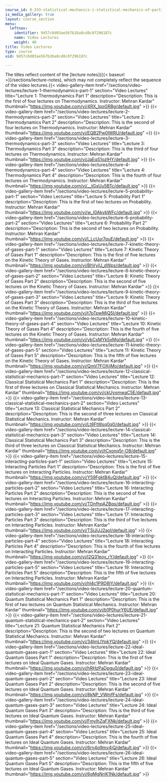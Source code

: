 ```yaml
---
course_id: 8-333-statistical-mechanics-i-statistical-mechanics-of-particles-fall-2013
is_media_gallery: true
layout: course_section
menu:
  leftnav:
    identifier: 9d57c8d03ae567b26a8cd8c8f296187c
    name: Video Lectures
    weight: 40
title: Video Lectures
type: course
uid: 9d57c8d03ae567b26a8cd8c8f296187c

---
```


The titles reflect content of the [lecture notes]({{< baseurl >}}/sections/lecture-notes), which may not completely reflect the sequence of the video lectures.{{< video-gallery-item href="/sections/video-lectures/lecture-1-thermodynamics-part-1" section="Video Lectures" title="Lecture 1: Thermodynamics Part 1" description="Description: This is the first of four lectures on Thermodynamics. Instructor: Mehran Kardar" thumbnail="https://img.youtube.com/vi/4RX_lpoGRBg/default.jpg" >}} {{< video-gallery-item href="/sections/video-lectures/lecture-2-thermodynamics-part-2" section="Video Lectures" title="Lecture 2: Thermodynamics Part 2" description="Description: This is the second of four lectures on Thermodynamics. Instructor: Mehran Kardar" thumbnail="https://img.youtube.com/vi/EQB2Pw0lWRU/default.jpg" >}} {{< video-gallery-item href="/sections/video-lectures/lecture-3-thermodynamics-part-3" section="Video Lectures" title="Lecture 3: Thermodynamics Part 3" description="Description: This is the third of four lectures on Thermodynamics. Instructor: Mehran Kardar" thumbnail="https://img.youtube.com/vi/JaEqS1ozlHY/default.jpg" >}} {{< video-gallery-item href="/sections/video-lectures/lecture-4-thermodynamics-part-4" section="Video Lectures" title="Lecture 4: Thermodynamics Part 4" description="Description: This is the fourth of four lectures on Thermodynamics. Instructor: Mehran Kardar" thumbnail="https://img.youtube.com/vi/__tGxUu5BTc/default.jpg" >}} {{< video-gallery-item href="/sections/video-lectures/lecture-5-probability-part-1" section="Video Lectures" title="Lecture 5: Probability Part 1" description="Description: This is the first of two lectures on Probability. Instructor: Mehran Kardar" thumbnail="https://img.youtube.com/vi/w_I0AkvbWFc/default.jpg" >}} {{< video-gallery-item href="/sections/video-lectures/lecture-6-probability-part-2" section="Video Lectures" title="Lecture 6: Probability Part 2" description="Description: This is the second of two lectures on Probability. Instructor: Mehran Kardar" thumbnail="https://img.youtube.com/vi/I_LcUur7quE/default.jpg" >}} {{< video-gallery-item href="/sections/video-lectures/lecture-7-kinetic-theory-of-gases-part-1" section="Video Lectures" title="Lecture 7: Kinetic Theory of Gases Part 1" description="Description: This is the first of five lectures on the Kinetic Theory of Gases. Instructor: Mehran Kardar" thumbnail="https://img.youtube.com/vi/BhVyiU_dWps/default.jpg" >}} {{< video-gallery-item href="/sections/video-lectures/lecture-8-kinetic-theory-of-gases-part-2" section="Video Lectures" title="Lecture 8: Kinetic Theory of Gases Part 2" description="Description: This is the second of five lectures on the Kinetic Theory of Gases. Instructor: Mehran Kardar" >}} {{< video-gallery-item href="/sections/video-lectures/lecture-9-kinetic-theory-of-gases-part-3" section="Video Lectures" title="Lecture 9: Kinetic Theory of Gases Part 3" description="Description: This is the third of five lectures on the Kinetic Theory of Gases. Instructor: Mehran Kardar" thumbnail="https://img.youtube.com/vi/t7pTpwMjQ5I/default.jpg" >}} {{< video-gallery-item href="/sections/video-lectures/lecture-10-kinetic-theory-of-gases-part-4" section="Video Lectures" title="Lecture 10: Kinetic Theory of Gases Part 4" description="Description: This is the fourth of five lectures on the Kinetic Theory of Gases. Instructor: Mehran Kardar" thumbnail="https://img.youtube.com/vi/ybCsMYk5xMg/default.jpg" >}} {{< video-gallery-item href="/sections/video-lectures/lecture-11-kinetic-theory-of-gases-part-5" section="Video Lectures" title="Lecture 11: Kinetic Theory of Gases Part 5" description="Description: This is the fifth of five lectures on the Kinetic Theory of Gases. Instructor: Mehran Kardar" thumbnail="https://img.youtube.com/vi/QmV7FOXijMo/default.jpg" >}} {{< video-gallery-item href="/sections/video-lectures/lecture-12-classical-statistical-mechanics-part-1" section="Video Lectures" title="Lecture 12: Classical Statistical Mechanics Part 1" description="Description: This is the first of three lectures on Classical Statistical Mechanics. Instructor: Mehran Kardar" thumbnail="https://img.youtube.com/vi/ckUyxmwaC5E/default.jpg" >}} {{< video-gallery-item href="/sections/video-lectures/lecture-13-classical-statistical-mechanics-part-2" section="Video Lectures" title="Lecture 13: Classical Statistical Mechanics Part 2" description="Description: This is the second of three lectures on Classical Statistical Mechanics. Instructor: Mehran Kardar" thumbnail="https://img.youtube.com/vi/Lt8FtWsq0q0/default.jpg" >}} {{< video-gallery-item href="/sections/video-lectures/lecture-14-classical-statistical-mechanics-part-3" section="Video Lectures" title="Lecture 14: Classical Statistical Mechanics Part 3" description="Description: This is the third of three lectures on Classical Statistical Mechanics. Instructor: Mehran Kardar" thumbnail="https://img.youtube.com/vi/tCxonq5r-O8/default.jpg" >}} {{< video-gallery-item href="/sections/video-lectures/lecture-15-interacting-particles-part-1" section="Video Lectures" title="Lecture 15: Interacting Particles Part 1" description="Description: This is the first of five lectures on Interacting Particles. Instructor: Mehran Kardar" thumbnail="https://img.youtube.com/vi/Y59FgktB4uQ/default.jpg" >}} {{< video-gallery-item href="/sections/video-lectures/lecture-16-interacting-particles-part-2" section="Video Lectures" title="Lecture 16: Interacting Particles Part 2" description="Description: This is the second of five lectures on Interacting Particles. Instructor: Mehran Kardar" thumbnail="https://img.youtube.com/vi/TDnfhpAZBqs/default.jpg" >}} {{< video-gallery-item href="/sections/video-lectures/lecture-17-interacting-particles-part-3" section="Video Lectures" title="Lecture 17: Interacting Particles Part 3" description="Description: This is the third of five lectures on Interacting Particles. Instructor: Mehran Kardar" thumbnail="https://img.youtube.com/vi/TSjJlJJ2aoI/default.jpg" >}} {{< video-gallery-item href="/sections/video-lectures/lecture-18-interacting-particles-part-4" section="Video Lectures" title="Lecture 18: Interacting Particles Part 4" description="Description: This is the fourth of five lectures on Interacting Particles. Instructor: Mehran Kardar" thumbnail="https://img.youtube.com/vi/l2Q31eoy_rY/default.jpg" >}} {{< video-gallery-item href="/sections/video-lectures/lecture-19-interacting-particles-part-5" section="Video Lectures" title="Lecture 19: Interacting Particles Part 5" description="Description: This is the fifth of five lectures on Interacting Particles. Instructor: Mehran Kardar" thumbnail="https://img.youtube.com/vi/hl4c1P9D8IY/default.jpg" >}} {{< video-gallery-item href="/sections/video-lectures/lecture-20-quantum-statistical-mechanics-part-1" section="Video Lectures" title="Lecture 20: Quantum Statistical Mechanics Part 1" description="Description: This is the first of two lectures on Quantum Statistical Mechanics. Instructor: Mehran Kardar" thumbnail="https://img.youtube.com/vi/b1P0hurY6UE/default.jpg" >}} {{< video-gallery-item href="/sections/video-lectures/lecture-21-quantum-statistical-mechanics-part-2" section="Video Lectures" title="Lecture 21: Quantum Statistical Mechanics Part 2" description="Description: This is the second of two lectures on Quantum Statistical Mechanics. Instructor: Mehran Kardar" thumbnail="https://img.youtube.com/vi/34lmLIYpkYQ/default.jpg" >}} {{< video-gallery-item href="/sections/video-lectures/lecture-22-ideal-quantum-gases-part-1" section="Video Lectures" title="Lecture 22: Ideal Quantum Gases Part 1" description="Description: This is the first of five lectures on Ideal Quantum Gases. Instructor: Mehran Kardar" thumbnail="https://img.youtube.com/vi/hRHzPaDpgu0/default.jpg" >}} {{< video-gallery-item href="/sections/video-lectures/lecture-23-ideal-quantum-gases-part-2" section="Video Lectures" title="Lecture 23: Ideal Quantum Gases Part 2" description="Description: This is the second of five lectures on Ideal Quantum Gases. Instructor: Mehran Kardar" thumbnail="https://img.youtube.com/vi/8kNP_VWmfFs/default.jpg" >}} {{< video-gallery-item href="/sections/video-lectures/lecture-24-ideal-quantum-gases-part-3" section="Video Lectures" title="Lecture 24: Ideal Quantum Gases Part 3" description="Description: This is the third of five lectures on Ideal Quantum Gases. Instructor: Mehran Kardar" thumbnail="https://img.youtube.com/vi/FmylhZqFXNk/default.jpg" >}} {{< video-gallery-item href="/sections/video-lectures/lecture-25-ideal-quantum-gases-part-4" section="Video Lectures" title="Lecture 25: Ideal Quantum Gases Part 4" description="Description: This is the fourth of five lectures on Ideal Quantum Gases. Instructor: Mehran Kardar" thumbnail="https://img.youtube.com/vi/6rn4q9mv4jQ/default.jpg" >}} {{< video-gallery-item href="/sections/video-lectures/lecture-26-ideal-quantum-gases-part-5" section="Video Lectures" title="Lecture 26: Ideal Quantum Gases Part 5" description="Description: This is the fifth of five lectures on Ideal Quantum Gases. Instructor: Mehran Kardar" thumbnail="https://img.youtube.com/vi/6gMgNriK1Nk/default.jpg" >}}